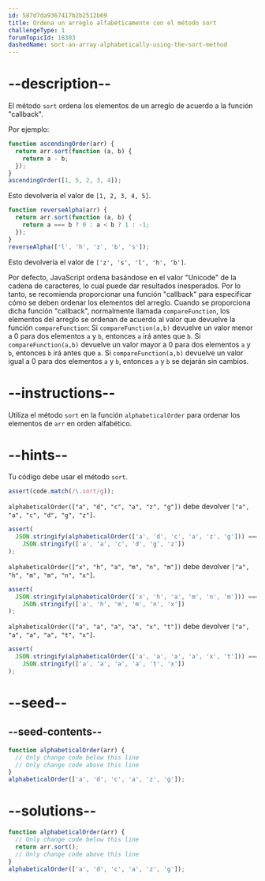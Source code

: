 ```yaml
---
id: 587d7da9367417b2b2512b69
title: Ordena un arreglo alfabéticamente con el método sort
challengeType: 1
forumTopicId: 18303
dashedName: sort-an-array-alphabetically-using-the-sort-method
---
```


# --description--

El método `sort` ordena los elementos de un arreglo de acuerdo a la función "callback".

Por ejemplo:

```js
function ascendingOrder(arr) {
  return arr.sort(function (a, b) {
    return a - b;
  });
}
ascendingOrder([1, 5, 2, 3, 4]);
```

Esto devolvería el valor de `[1, 2, 3, 4, 5]`.

```js
function reverseAlpha(arr) {
  return arr.sort(function (a, b) {
    return a === b ? 0 : a < b ? 1 : -1;
  });
}
reverseAlpha(['l', 'h', 'z', 'b', 's']);
```

Esto devolvería el valor de `['z', 's', 'l', 'h', 'b']`.

Por defecto, JavaScript ordena basándose en el valor "Unicode" de la cadena de caracteres, lo cual puede dar resultados inesperados. Por lo tanto, se recomienda proporcionar una función "callback" para especificar cómo se deben ordenar los elementos del arreglo. Cuando se proporciona dicha función "callback", normalmente llamada `compareFunction`, los elementos del arreglo se ordenan de acuerdo al valor que devuelve la función `compareFunction`: Si `compareFunction(a,b)` devuelve un valor menor a 0 para dos elementos `a` y `b`, entonces `a` irá antes que `b`. Si `compareFunction(a,b)` devuelve un valor mayor a 0 para dos elementos `a` y `b`, entonces `b` irá antes que `a`. Si `compareFunction(a,b)` devuelve un valor igual a 0 para dos elementos `a` y `b`, entonces `a` y `b` se dejarán sin cambios.

# --instructions--

Utiliza el método `sort` en la función `alphabeticalOrder` para ordenar los elementos de `arr` en orden alfabético.

# --hints--

Tu código debe usar el método `sort`.

```js
assert(code.match(/\.sort/g));
```

`alphabeticalOrder(["a", "d", "c", "a", "z", "g"])` debe devolver `["a", "a", "c", "d", "g", "z"]`.

```js
assert(
  JSON.stringify(alphabeticalOrder(['a', 'd', 'c', 'a', 'z', 'g'])) ===
    JSON.stringify(['a', 'a', 'c', 'd', 'g', 'z'])
);
```

`alphabeticalOrder(["x", "h", "a", "m", "n", "m"])` debe devolver `["a", "h", "m", "m", "n", "x"]`.

```js
assert(
  JSON.stringify(alphabeticalOrder(['x', 'h', 'a', 'm', 'n', 'm'])) ===
    JSON.stringify(['a', 'h', 'm', 'm', 'n', 'x'])
);
```

`alphabeticalOrder(["a", "a", "a", "a", "x", "t"])` debe devolver `["a", "a", "a", "a", "t", "x"]`.

```js
assert(
  JSON.stringify(alphabeticalOrder(['a', 'a', 'a', 'a', 'x', 't'])) ===
    JSON.stringify(['a', 'a', 'a', 'a', 't', 'x'])
);
```

# --seed--

## --seed-contents--

```js
function alphabeticalOrder(arr) {
  // Only change code below this line
  // Only change code above this line
}
alphabeticalOrder(['a', 'd', 'c', 'a', 'z', 'g']);
```

# --solutions--

```js
function alphabeticalOrder(arr) {
  // Only change code below this line
  return arr.sort();
  // Only change code above this line
}
alphabeticalOrder(['a', 'd', 'c', 'a', 'z', 'g']);
```
